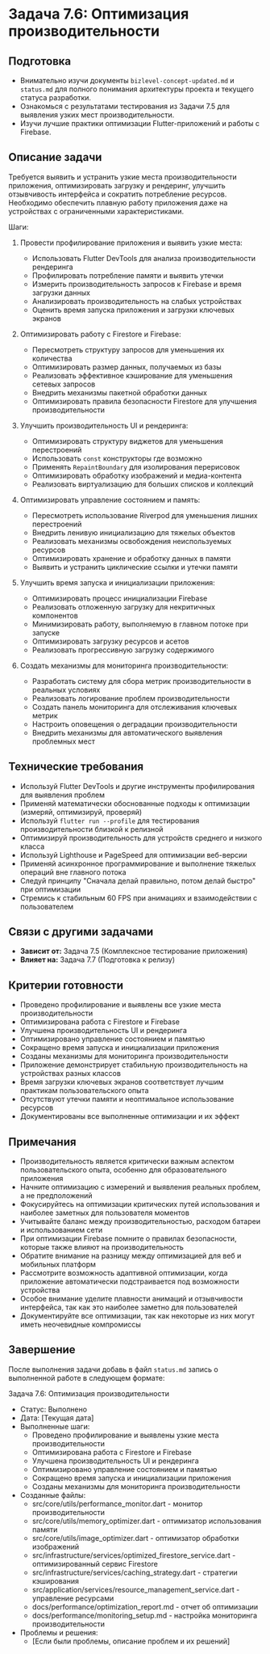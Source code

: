 # Задача 7.6: Оптимизация производительности

## Подготовка
- Внимательно изучи документы `bizlevel-concept-updated.md` и `status.md` для полного понимания архитектуры проекта и текущего статуса разработки.
- Ознакомься с результатами тестирования из Задачи 7.5 для выявления узких мест производительности.
- Изучи лучшие практики оптимизации Flutter-приложений и работы с Firebase.

## Описание задачи
Требуется выявить и устранить узкие места производительности приложения, оптимизировать загрузку и рендеринг, улучшить отзывчивость интерфейса и сократить потребление ресурсов. Необходимо обеспечить плавную работу приложения даже на устройствах с ограниченными характеристиками.

Шаги:
1. Провести профилирование приложения и выявить узкие места:
   - Использовать Flutter DevTools для анализа производительности рендеринга
   - Профилировать потребление памяти и выявить утечки
   - Измерить производительность запросов к Firebase и время загрузки данных
   - Анализировать производительность на слабых устройствах
   - Оценить время запуска приложения и загрузки ключевых экранов

2. Оптимизировать работу с Firestore и Firebase:
   - Пересмотреть структуру запросов для уменьшения их количества
   - Оптимизировать размер данных, получаемых из базы
   - Реализовать эффективное кэширование для уменьшения сетевых запросов
   - Внедрить механизмы пакетной обработки данных
   - Оптимизировать правила безопасности Firestore для улучшения производительности

3. Улучшить производительность UI и рендеринга:
   - Оптимизировать структуру виджетов для уменьшения перестроений
   - Использовать `const` конструкторы где возможно
   - Применять `RepaintBoundary` для изолирования перерисовок
   - Оптимизировать обработку изображений и медиа-контента
   - Реализовать виртуализацию для больших списков и коллекций

4. Оптимизировать управление состоянием и память:
   - Пересмотреть использование Riverpod для уменьшения лишних перестроений
   - Внедрить ленивую инициализацию для тяжелых объектов
   - Реализовать механизмы освобождения неиспользуемых ресурсов
   - Оптимизировать хранение и обработку данных в памяти
   - Выявить и устранить циклические ссылки и утечки памяти

5. Улучшить время запуска и инициализации приложения:
   - Оптимизировать процесс инициализации Firebase
   - Реализовать отложенную загрузку для некритичных компонентов
   - Минимизировать работу, выполняемую в главном потоке при запуске
   - Оптимизировать загрузку ресурсов и асетов
   - Реализовать прогрессивную загрузку содержимого

6. Создать механизмы для мониторинга производительности:
   - Разработать систему для сбора метрик производительности в реальных условиях
   - Реализовать логирование проблем производительности
   - Создать панель мониторинга для отслеживания ключевых метрик
   - Настроить оповещения о деградации производительности
   - Внедрить механизмы для автоматического выявления проблемных мест

## Технические требования
- Используй Flutter DevTools и другие инструменты профилирования для выявления проблем
- Применяй математически обоснованные подходы к оптимизации (измеряй, оптимизируй, проверяй)
- Используй `flutter run --profile` для тестирования производительности близкой к релизной
- Оптимизируй производительность для устройств среднего и низкого класса
- Используй Lighthouse и PageSpeed для оптимизации веб-версии
- Применяй асинхронное программирование и выполнение тяжелых операций вне главного потока
- Следуй принципу "Сначала делай правильно, потом делай быстро" при оптимизации
- Стремись к стабильным 60 FPS при анимациях и взаимодействии с пользователем

## Связи с другими задачами
- **Зависит от:** Задача 7.5 (Комплексное тестирование приложения)
- **Влияет на:** Задача 7.7 (Подготовка к релизу)

## Критерии готовности
- Проведено профилирование и выявлены все узкие места производительности
- Оптимизирована работа с Firestore и Firebase
- Улучшена производительность UI и рендеринга
- Оптимизировано управление состоянием и памятью
- Сокращено время запуска и инициализации приложения
- Созданы механизмы для мониторинга производительности
- Приложение демонстрирует стабильную производительность на устройствах разных классов
- Время загрузки ключевых экранов соответствует лучшим практикам пользовательского опыта
- Отсутствуют утечки памяти и неоптимальное использование ресурсов
- Документированы все выполненные оптимизации и их эффект

## Примечания
- Производительность является критически важным аспектом пользовательского опыта, особенно для образовательного приложения
- Начните оптимизацию с измерений и выявления реальных проблем, а не предположений
- Фокусируйтесь на оптимизации критических путей использования и наиболее заметных для пользователя моментов
- Учитывайте баланс между производительностью, расходом батареи и использованием сети
- При оптимизации Firebase помните о правилах безопасности, которые также влияют на производительность
- Обратите внимание на разницу между оптимизацией для веб и мобильных платформ
- Рассмотрите возможность адаптивной оптимизации, когда приложение автоматически подстраивается под возможности устройства
- Особое внимание уделите плавности анимаций и отзывчивости интерфейса, так как это наиболее заметно для пользователей
- Документируйте все оптимизации, так как некоторые из них могут иметь неочевидные компромиссы

## Завершение
После выполнения задачи добавь в файл `status.md` запись о выполненной работе в следующем формате:

Задача 7.6: Оптимизация производительности
* Статус: Выполнено
* Дата: [Текущая дата]
* Выполненные шаги:
    * Проведено профилирование и выявлены узкие места производительности
    * Оптимизирована работа с Firestore и Firebase
    * Улучшена производительность UI и рендеринга
    * Оптимизировано управление состоянием и памятью
    * Сокращено время запуска и инициализации приложения
    * Созданы механизмы для мониторинга производительности
* Созданные файлы:
    * src/core/utils/performance_monitor.dart - монитор производительности
    * src/core/utils/memory_optimizer.dart - оптимизатор использования памяти
    * src/core/utils/image_optimizer.dart - оптимизатор обработки изображений
    * src/infrastructure/services/optimized_firestore_service.dart - оптимизированный сервис Firestore
    * src/infrastructure/services/caching_strategy.dart - стратегии кэширования
    * src/application/services/resource_management_service.dart - управление ресурсами
    * docs/performance/optimization_report.md - отчет об оптимизации
    * docs/performance/monitoring_setup.md - настройка мониторинга производительности
* Проблемы и решения:
    * [Если были проблемы, описание проблем и их решений]